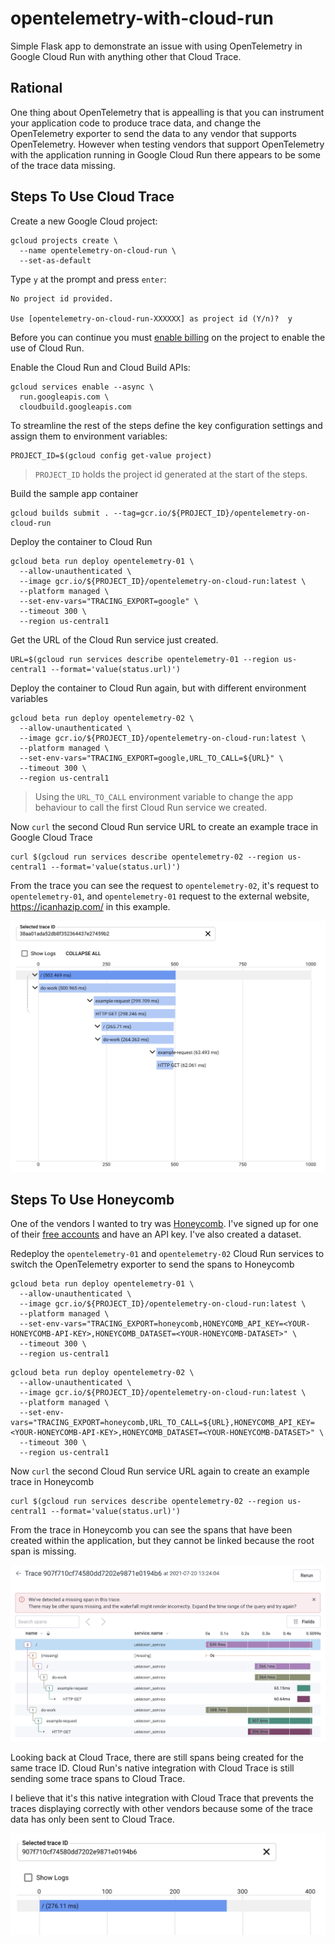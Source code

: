 # opentelemetry-with-cloud-run

Simple Flask app to demonstrate an issue with using OpenTelemetry in Google Cloud Run with anything other that Cloud Trace.

## Rational

One thing about OpenTelemetry that is appealling is that you can instrument your application code to produce trace data, and change the OpenTelemetry exporter to send the data to any vendor that supports OpenTelemetry. However when testing vendors that support OpenTelemetry with the application running in Google Cloud Run there appears to be some of the trace data missing.

## Steps To Use Cloud Trace

Create a new Google Cloud project:

```
gcloud projects create \
  --name opentelemetry-on-cloud-run \
  --set-as-default
```

Type `y` at the prompt and press `enter`:

```
No project id provided.

Use [opentelemetry-on-cloud-run-XXXXXX] as project id (Y/n)?  y
```

Before you can continue you must [enable billing](https://cloud.google.com/billing/docs/how-to/modify-project) on the project to enable the use of Cloud Run.

Enable the Cloud Run and Cloud Build APIs:

```
gcloud services enable --async \
  run.googleapis.com \
  cloudbuild.googleapis.com
```

To streamline the rest of the steps define the key configuration settings and assign them to environment variables:

```
PROJECT_ID=$(gcloud config get-value project)
```
> `PROJECT_ID` holds the project id generated at the start of the steps.


Build the sample app container 

```
gcloud builds submit . --tag=gcr.io/${PROJECT_ID}/opentelemetry-on-cloud-run
```

Deploy the container to Cloud Run

```
gcloud beta run deploy opentelemetry-01 \
  --allow-unauthenticated \
  --image gcr.io/${PROJECT_ID}/opentelemetry-on-cloud-run:latest \
  --platform managed \
  --set-env-vars="TRACING_EXPORT=google" \
  --timeout 300 \
  --region us-central1
```

Get the URL of the Cloud Run service just created.

```
URL=$(gcloud run services describe opentelemetry-01 --region us-central1 --format='value(status.url)')
```

Deploy the container to Cloud Run again, but with different environment variables

```
gcloud beta run deploy opentelemetry-02 \
  --allow-unauthenticated \
  --image gcr.io/${PROJECT_ID}/opentelemetry-on-cloud-run:latest \
  --platform managed \
  --set-env-vars="TRACING_EXPORT=google,URL_TO_CALL=${URL}" \
  --timeout 300 \
  --region us-central1
```
> Using the `URL_TO_CALL` environment variable to change the app behaviour to call the first Cloud Run service we created.


Now `curl` the second Cloud Run service URL to create an example trace in Google Cloud Trace

```
curl $(gcloud run services describe opentelemetry-02 --region us-central1 --format='value(status.url)')
```

From the trace you can see the request to `opentelemetry-02`, it's request to `opentelemetry-01`, and `opentelemetry-01` request to the external website, https://icanhazip.com/ in this example.

![Cloud Trace Example](docs/cloud-trace.png)



## Steps To Use Honeycomb

One of the vendors I wanted to try was [Honeycomb](https://honeycomb.io/).
I've signed up for one of their [free accounts](https://ui.honeycomb.io/signup) and have an API key. I've also created a dataset.

Redeploy the `opentelemetry-01` and `opentelemetry-02` Cloud Run services to switch the OpenTelemetry exporter to send the spans to Honeycomb

```
gcloud beta run deploy opentelemetry-01 \
  --allow-unauthenticated \
  --image gcr.io/${PROJECT_ID}/opentelemetry-on-cloud-run:latest \
  --platform managed \
  --set-env-vars="TRACING_EXPORT=honeycomb,HONEYCOMB_API_KEY=<YOUR-HONEYCOMB-API-KEY>,HONEYCOMB_DATASET=<YOUR-HONEYCOMB-DATASET>" \
  --timeout 300 \
  --region us-central1
```

```
gcloud beta run deploy opentelemetry-02 \
  --allow-unauthenticated \
  --image gcr.io/${PROJECT_ID}/opentelemetry-on-cloud-run:latest \
  --platform managed \
  --set-env-vars="TRACING_EXPORT=honeycomb,URL_TO_CALL=${URL},HONEYCOMB_API_KEY=<YOUR-HONEYCOMB-API-KEY>,HONEYCOMB_DATASET=<YOUR-HONEYCOMB-DATASET>" \
  --timeout 300 \
  --region us-central1
```

Now `curl` the second Cloud Run service URL again to create an example trace in Honeycomb

```
curl $(gcloud run services describe opentelemetry-02 --region us-central1 --format='value(status.url)')
```

From the trace in Honeycomb you can see the spans that have been created within the application, but they cannot be linked because the root span is missing. 

![Honeycomb Example](docs/honeycomb.png)


Looking back at Cloud Trace, there are still spans being created for the same trace ID. Cloud Run's native integration with Cloud Trace is still sending some trace spans to Cloud Trace.

I believe that it's this native integration with Cloud Trace that prevents the traces displaying correctly with other vendors because some of the trace data has only been sent to Cloud Trace.

![Cloud Run integration with cloud Trace](docs/cloud-run.png)